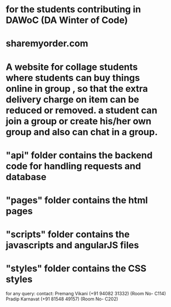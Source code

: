 # for the students contributing in DAWoC (DA Winter of Code)

# sharemyorder.com
# A website for collage students where students can buy things online in group , so that the extra delivery charge on item can be reduced or removed. a student can join a group or create his/her own group and also can chat in a group.

# "api" folder contains the backend code for handling requests and database

# "pages" folder contains the html pages

# "scripts" folder contains the javascripts and angularJS files

# "styles" folder contains the CSS styles

for any query:
contact: Premang Vikani  (+91 94082 31332) (Room No- C114)
         Pradip Karnavat (+91 81548 49157) (Room No- C202)
